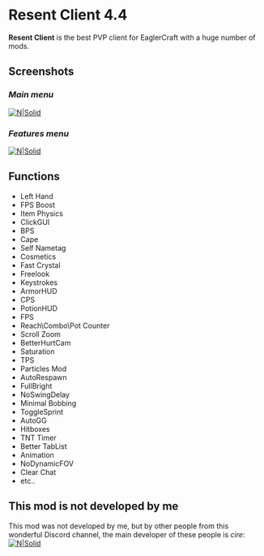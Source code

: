 
# Resent Client 4.4


**Resent Client** is the best PVP client for EaglerCraft with a huge number of mods.
## Screenshots
### *Main menu*
[![N|Solid](https://gachi.gay/g_fhH)](https://resentcli.vercel.app/)
### *Features menu*
[![N|Solid](https://gachi.gay/9PS3V)](https://resentcli.vercel.app/)
## Functions
* Left Hand
* FPS Boost
* Item Physics
* ClickGUI
* BPS
* Cape
* Self Nametag
* Cosmetics
* Fast Crystal
* Freelook
* Keystrokes
* ArmorHUD
* CPS
* PotionHUD
* FPS
* Reach\Combo\Pot Counter
* Scroll Zoom
* BetterHurtCam
* Saturation
* TPS
* Particles Mod
* AutoRespawn
* FullBright
* NoSwingDelay
* Minimal Bobbing
* ToggleSprint
* AutoGG
* Hitboxes
* TNT Timer
* Better TabList
* Animation
* NoDynamicFOV
* Clear Chat
* etc..
## This mod is not developed by me
This mod was not developed by me, but by other people from this wonderful Discord channel, the main developer of these people is *cire*:
[![N|Solid](https://th.bing.com/th/id/R.6d671e9edef9d7c1c44c8fac80906325?rik=T%2bXVzFBqcwhl2A&riu=http%3a%2f%2fbeeimg.com%2fimages%2fq17104504183.png&ehk=tHlLhfC6GXd3%2b64CQMt7z%2bjbjjnsWlzXtVWUAuUHz%2fA%3d&risl=&pid=ImgRaw&r=0)](https://discord.gg/hMgfbCwF8Y)
